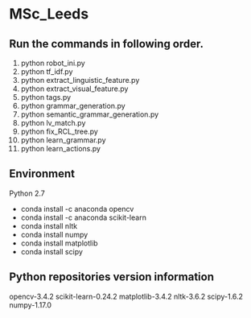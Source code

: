 # MSc_Leeds
## Run the commands in following order.
 1. python robot_ini.py
 2. python tf_idf.py
 3. python extract_linguistic_feature.py
 4. python extract_visual_feature.py
 5. python tags.py
 6. python grammar_generation.py
 7. python semantic_grammar_generation.py
 8. python lv_match.py
 9. python fix_RCL_tree.py
 10. python learn_grammar.py
 11. python learn_actions.py


## Environment

Python 2.7
 - conda install -c anaconda opencv       
 -  conda install -c anaconda scikit-learn  
 - conda install nltk
 - conda install numpy
 - conda install matplotlib
 - conda install scipy

## Python repositories version information
opencv-3.4.2
scikit-learn-0.24.2
matplotlib-3.4.2
nltk-3.6.2
scipy-1.6.2
numpy-1.17.0
